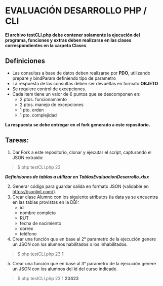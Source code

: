 #   **EVALUACIÓN DESARROLLO PHP / CLI**

**El archivo testCLI.php debe contener solamente la ejecución del programa, funciones y extras deben realizarse en las clases correspondientes en la carpeta Clases**

## Definiciones
* Las consultas a base de datos deben realizarse por **PDO**, utilizando prepare y bindParam definiendo tipo de parametro
* La respuesta de las consultas deben ser devueltas en formato **OBJETO**
* Se requiere control de excepciones.
* Cada item tiene un valor de 6 puntos que se descomponen en:
  - 2 ptos. funcionamiento
  - 2 ptos. manejo de excepciones
  - 1 pto. orden
  - 1 pto. complejidad


**La respuesta se debe entregar en el fork generado a este repositorio.**

##  Tareas:
1.  Dar Fork a este repositorio, clonar y ejecutar el script, capturando el JSON extraído: 
>$ php testCLI.php 23

***Definiciones de tablas a utilizar en TablasEvaluacionDesarrollo.xlsx***

2.   Generar código para guardar salida en formato JSON (validable en https://jsonlint.com/).
3.   Crear clase Alumno con los siguiente atributos (la data ya se encuentra en las tablas provistas en la DB): 
     - id
     - nombre completo
     - RUT
     - fecha de nacimiento
     - correo
     - teléfono
4.   Crear una función que en base al 2° parametro de la ejecución genere un JSON con los alumnos habilitados o los inhabilitados.
>   $ php testCLI.php 23 **1**

5.   Crear una función que en base al 3° parametro de la ejecución genere un JSON con los alumnos del id del curso indicado.
>   $ php testCLI.php 23 1 **23423**


